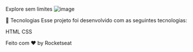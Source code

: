 Explore sem limites
![image](https://github.com/gandhexcode/semlimites/assets/143277818/4198c6ee-bbff-4f17-b0de-6fdac9b6a119)


🚀 Tecnologias
Esse projeto foi desenvolvido com as seguintes tecnologias:

HTML
CSS


Feito com ♥ by Rocketseat
